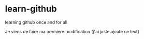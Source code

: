 # learn-github
learning github once and for all

Je viens de faire ma premiere modification (j'ai juste ajoute ce text)
